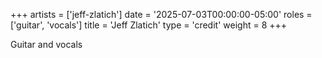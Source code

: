 +++
artists = ['jeff-zlatich']
date = '2025-07-03T00:00:00-05:00'
roles = ['guitar', 'vocals']
title = 'Jeff Zlatich'
type = 'credit'
weight = 8
+++

Guitar and vocals
